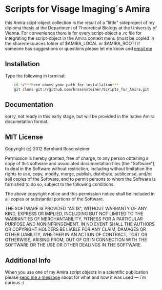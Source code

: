 # Scripts for Visage Imaging´s Amira

this Amira scipt-object collection is the result of a "little" sideproject of my diploma thesis at the Department of Theoretical Biology at the University of Vienna.
For convenience there is for every script-object a .rc file for integrating the script-object in the Amira context menu (must be copied in the share/resources folder of $AMIRA\_LOCAL or $AMIRA\_ROOT)
If someone has suggestions or questions please let me know and [email me](mailto:brosensteiner@gmail.com)

## Installation

Type the following in terminal:

```bash
    cd ~/***here comes your path for installation***
    git clone git://github.com/brosensteiner/Scripts_for_Amira.git
```
## Documentation

sorry, not ready in this early stage, but will be provided in the native Amira documetation format. 

## MIT License

Copyright (c) 2012 Bernhard Rosensteiner

Permission is hereby granted, free of charge, to any person obtaining a copy of this software and associated documentation files (the "Software"), to deal in the Software without restriction, including without limitation the rights to use, copy, modify, merge, publish, distribute, sublicense, and/or sell copies of the Software, and to permit persons to whom the Software is furnished to do so, subject to the following conditions:

The above copyright notice and this permission notice shall be included in all copies or substantial portions of the Software.

THE SOFTWARE IS PROVIDED "AS IS", WITHOUT WARRANTY OF ANY KIND, EXPRESS OR IMPLIED, INCLUDING BUT NOT LIMITED TO THE WARRANTIES OF MERCHANTABILITY, FITNESS FOR A PARTICULAR PURPOSE AND NONINFRINGEMENT. IN NO EVENT SHALL THE AUTHORS OR COPYRIGHT HOLDERS BE LIABLE FOR ANY CLAIM, DAMAGES OR OTHER LIABILITY, WHETHER IN AN ACTION OF CONTRACT, TORT OR OTHERWISE, ARISING FROM, OUT OF OR IN CONNECTION WITH THE SOFTWARE OR THE USE OR OTHER DEALINGS IN THE SOFTWARE.

## Additional Info

When you use one of my Amira script objects in a scientific publication please [send me a message](mailto:brosensteiner@gmail.com) about for what and how it was used — i´m curious :)


